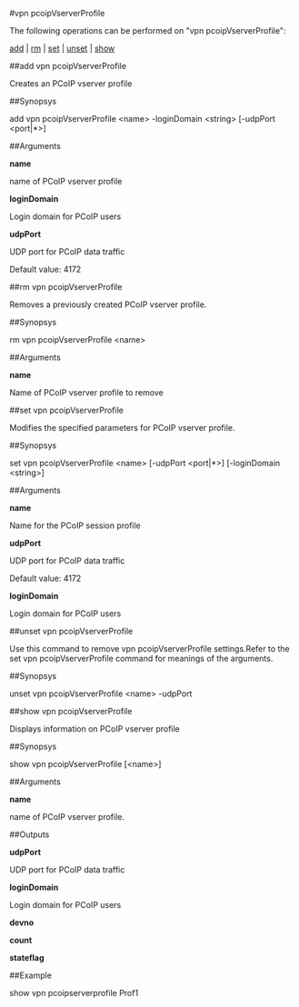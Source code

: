 #vpn pcoipVserverProfile

The following operations can be performed on "vpn pcoipVserverProfile":


[add](#add-vpn-pcoipvserverprofile) | [rm](#rm-vpn-pcoipvserverprofile) | [set](#set-vpn-pcoipvserverprofile) | [unset](#unset-vpn-pcoipvserverprofile) | [show](#show-vpn-pcoipvserverprofile)

##add vpn pcoipVserverProfile

Creates an PCoIP vserver profile


##Synopsys

add vpn pcoipVserverProfile &lt;name> -loginDomain &lt;string> [-udpPort &lt;port|*>]


##Arguments

<b>name</b>
name of PCoIP vserver profile

<b>loginDomain</b>
Login domain for PCoIP users

<b>udpPort</b>
UDP port for PCoIP data traffic
Default value: 4172



##rm vpn pcoipVserverProfile

Removes a previously created PCoIP vserver profile.


##Synopsys

rm vpn pcoipVserverProfile &lt;name>


##Arguments

<b>name</b>
Name of PCoIP vserver profile to remove



##set vpn pcoipVserverProfile

Modifies the specified parameters for PCoIP vserver profile.


##Synopsys

set vpn pcoipVserverProfile &lt;name> [-udpPort &lt;port|*>] [-loginDomain &lt;string>]


##Arguments

<b>name</b>
Name for the PCoIP session profile

<b>udpPort</b>
UDP port for PCoIP data traffic
Default value: 4172

<b>loginDomain</b>
Login domain for PCoIP users



##unset vpn pcoipVserverProfile

Use this command to remove vpn pcoipVserverProfile settings.Refer to the set vpn pcoipVserverProfile command for meanings of the arguments.


##Synopsys

unset vpn pcoipVserverProfile &lt;name> -udpPort


##show vpn pcoipVserverProfile

Displays information on PCoIP vserver profile


##Synopsys

show vpn pcoipVserverProfile [&lt;name>]


##Arguments

<b>name</b>
name of PCoIP vserver profile.



##Outputs

<b>udpPort</b>
UDP port for PCoIP data traffic

<b>loginDomain</b>
Login domain for PCoIP users

<b>devno</b>

<b>count</b>

<b>stateflag</b>



##Example

show vpn pcoipserverprofile Prof1

